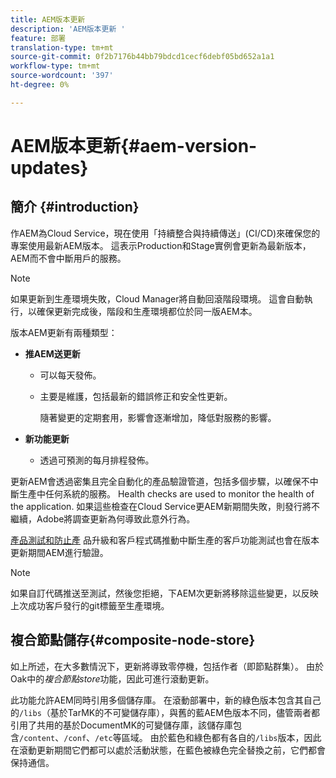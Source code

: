 ```yaml
---
title: AEM版本更新
description: 'AEM版本更新 '
feature: 部署
translation-type: tm+mt
source-git-commit: 0f2b7176b44bb79bdcd1cecf6debf05bd652a1a1
workflow-type: tm+mt
source-wordcount: '397'
ht-degree: 0%

---
```



# AEM版本更新{#aem-version-updates}

## 簡介 {#introduction}

作AEM為Cloud Service，現在使用「持續整合與持續傳送」(CI/CD)來確保您的專案使用最新AEM版本。 這表示Production和Stage實例會更新為最新版本，AEM而不會中斷用戶的服務。

>[!NOTE]
>如果更新到生產環境失敗，Cloud Manager將自動回滾階段環境。 這會自動執行，以確保更新完成後，階段和生產環境都位於同一版AEM本。

版本AEM更新有兩種類型：

* **推AEM送更新**

   * 可以每天發佈。

   * 主要是維護，包括最新的錯誤修正和安全性更新。

      隨著變更的定期套用，影響會逐漸增加，降低對服務的影響。

* **新功能更新**

   * 透過可預測的每月排程發佈。

更新AEM會透過密集且完全自動化的產品驗證管道，包括多個步驟，以確保不中斷生產中任何系統的服務。 Health checks are used to monitor the health of the application. 如果這些檢查在Cloud Service更AEM新期間失敗，則發行將不繼續，Adobe將調查更新為何導致此意外行為。

[產品測試和防止產](https://docs.adobe.com/content/help/en/experience-manager-cloud-service/implementing/developing/understand-test-results.html#functional-testing) 品升級和客戶程式碼推動中斷生產的客戶功能測試也會在版本更新期間AEM進行驗證。

>[!NOTE]
>
>如果自訂代碼推送至測試，然後您拒絕，下AEM次更新將移除這些變更，以反映上次成功客戶發行的git標籤至生產環境。

## 複合節點儲存{#composite-node-store}

如上所述，在大多數情況下，更新將導致零停機，包括作者（即節點群集）。 由於Oak中的&#x200B;*複合節點store*&#x200B;功能，因此可進行滾動更新。

此功能允許AEM同時引用多個儲存庫。 在滾動部署中，新的綠色版本包含其自己的`/libs`（基於TarMK的不可變儲存庫），與舊的藍AEM色版本不同，儘管兩者都引用了共用的基於DocumentMK的可變儲存庫，該儲存庫包含`/content`、`/conf`、`/etc`等區域。 由於藍色和綠色都有各自的`/libs`版本，因此在滾動更新期間它們都可以處於活動狀態，在藍色被綠色完全替換之前，它們都會保持通信。

